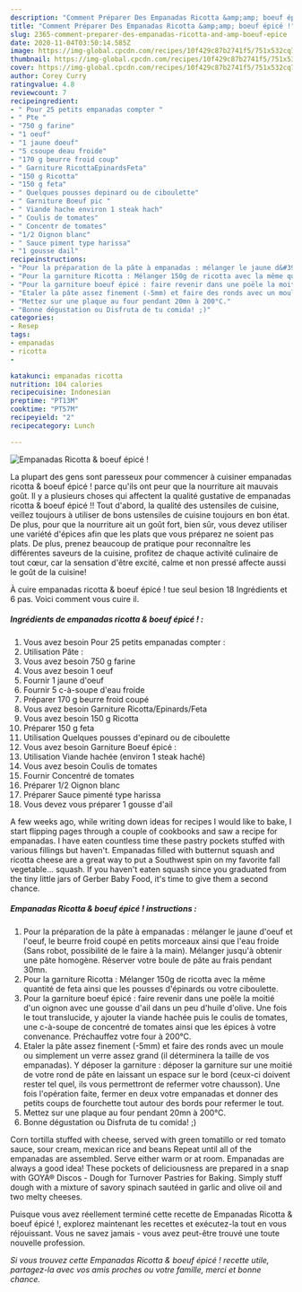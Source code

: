 ```yaml
---
description: "Comment Préparer Des Empanadas Ricotta &amp;amp; boeuf épicé !"
title: "Comment Préparer Des Empanadas Ricotta &amp;amp; boeuf épicé !"
slug: 2365-comment-preparer-des-empanadas-ricotta-and-amp-boeuf-epice
date: 2020-11-04T03:50:14.585Z
image: https://img-global.cpcdn.com/recipes/10f429c87b2741f5/751x532cq70/empanadas-ricotta-boeuf-epice-photo-principale-de-la-recette.jpg
thumbnail: https://img-global.cpcdn.com/recipes/10f429c87b2741f5/751x532cq70/empanadas-ricotta-boeuf-epice-photo-principale-de-la-recette.jpg
cover: https://img-global.cpcdn.com/recipes/10f429c87b2741f5/751x532cq70/empanadas-ricotta-boeuf-epice-photo-principale-de-la-recette.jpg
author: Corey Curry
ratingvalue: 4.8
reviewcount: 7
recipeingredient:
- " Pour 25 petits empanadas compter "
- " Pte "
- "750 g farine"
- "1 oeuf"
- "1 jaune doeuf"
- "5 csoupe deau froide"
- "170 g beurre froid coup"
- " Garniture RicottaEpinardsFeta"
- "150 g Ricotta"
- "150 g feta"
- " Quelques pousses depinard ou de ciboulette"
- " Garniture Boeuf pic "
- " Viande hache environ 1 steak hach"
- " Coulis de tomates"
- " Concentr de tomates"
- "1/2 Oignon blanc"
- " Sauce piment type harissa"
- "1 gousse dail"
recipeinstructions:
- "Pour la préparation de la pâte à empanadas : mélanger le jaune d&#39;oeuf et l&#39;oeuf, le beurre froid coupé en petits morceaux ainsi que l&#39;eau froide (Sans robot, possibilité de le faire à la main). Mélanger jusqu&#39;à obtenir une pâte homogène. Réserver votre boule de pâte au frais pendant 30mn."
- "Pour la garniture Ricotta : Mélanger 150g de ricotta avec la même quantité de feta ainsi que les pousses d&#39;épinards ou votre ciboulette."
- "Pour la garniture boeuf épicé : faire revenir dans une poële la moitié d&#39;un oignon avec une gousse d&#39;ail dans un peu d&#39;huile d&#39;olive. Une fois le tout translucide, y ajouter la viande hachée puis le coulis de tomates, une c-à-soupe de concentré de tomates ainsi que les épices à votre convenance. Préchauffez votre four à 200°C."
- "Etaler la pâte assez finement (-5mm) et faire des ronds avec un moule ou simplement un verre assez grand (il déterminera la taille de vos empanadas). Y déposer la garniture : déposer la garniture sur une moitié de votre rond de pâte en laissant un espace sur le bord (ceux-ci doivent rester tel quel, ils vous permettront de refermer votre chausson). Une fois l&#39;opération faite, fermer en deux votre empanadas et donner des petits coups de fourchette tout autour des bords pour refermer le tout."
- "Mettez sur une plaque au four pendant 20mn à 200°C."
- "Bonne dégustation ou Disfruta de tu comida! ;)"
categories:
- Resep
tags:
- empanadas
- ricotta
- 

katakunci: empanadas ricotta  
nutrition: 104 calories
recipecuisine: Indonesian
preptime: "PT13M"
cooktime: "PT57M"
recipeyield: "2"
recipecategory: Lunch

---
```



![Empanadas Ricotta &amp; boeuf épicé !](https://img-global.cpcdn.com/recipes/10f429c87b2741f5/751x532cq70/empanadas-ricotta-boeuf-epice-photo-principale-de-la-recette.jpg)

La plupart des gens sont paresseux pour commencer à cuisiner empanadas ricotta &amp; boeuf épicé ! parce qu'ils ont peur que la nourriture ait mauvais goût. Il y a plusieurs choses qui affectent la qualité gustative de empanadas ricotta &amp; boeuf épicé !! Tout d'abord, la qualité des ustensiles de cuisine, veillez toujours à utiliser de bons ustensiles de cuisine toujours en bon état. De plus, pour que la nourriture ait un goût fort, bien sûr, vous devez utiliser une variété d'épices afin que les plats que vous préparez ne soient pas plats. De plus, prenez beaucoup de pratique pour reconnaître les différentes saveurs de la cuisine, profitez de chaque activité culinaire de tout cœur, car la sensation d'être excité, calme et non pressé affecte aussi le goût de la cuisine!

<!--inarticleads1-->

À cuire empanadas ricotta &amp; boeuf épicé ! tue seul besion 18 Ingrédients et 6 pas. Voici comment vous cuire il.

##### Ingrédients de empanadas ricotta &amp; boeuf épicé ! :

1. Vous avez besoin  Pour 25 petits empanadas compter :
1. Utilisation  Pâte :
1. Vous avez besoin 750 g farine
1. Vous avez besoin 1 oeuf
1. Fournir 1 jaune d&#39;oeuf
1. Fournir 5 c-à-soupe d&#39;eau froide
1. Préparer 170 g beurre froid coupé
1. Vous avez besoin  Garniture Ricotta/Epinards/Feta
1. Vous avez besoin 150 g Ricotta
1. Préparer 150 g feta
1. Utilisation  Quelques pousses d&#39;epinard ou de ciboulette
1. Vous avez besoin  Garniture Boeuf épicé :
1. Utilisation  Viande hachée (environ 1 steak haché)
1. Vous avez besoin  Coulis de tomates
1. Fournir  Concentré de tomates
1. Préparer 1/2 Oignon blanc
1. Préparer  Sauce pimenté type harissa
1. Vous devez vous préparer 1 gousse d&#39;ail


A few weeks ago, while writing down ideas for recipes I would like to bake, I start flipping pages through a couple of cookbooks and saw a recipe for empanadas. I have eaten countless time these pastry pockets stuffed with various fillings but haven&#39;t. Empanadas filled with butternut squash and ricotta cheese are a great way to put a Southwest spin on my favorite fall vegetable… squash. If you haven&#39;t eaten squash since you graduated from the tiny little jars of Gerber Baby Food, it&#39;s time to give them a second chance. 

<!--inarticleads2-->

##### Empanadas Ricotta &amp; boeuf épicé ! instructions :

1. Pour la préparation de la pâte à empanadas : mélanger le jaune d&#39;oeuf et l&#39;oeuf, le beurre froid coupé en petits morceaux ainsi que l&#39;eau froide (Sans robot, possibilité de le faire à la main). Mélanger jusqu&#39;à obtenir une pâte homogène. Réserver votre boule de pâte au frais pendant 30mn.
1. Pour la garniture Ricotta : Mélanger 150g de ricotta avec la même quantité de feta ainsi que les pousses d&#39;épinards ou votre ciboulette.
1. Pour la garniture boeuf épicé : faire revenir dans une poële la moitié d&#39;un oignon avec une gousse d&#39;ail dans un peu d&#39;huile d&#39;olive. Une fois le tout translucide, y ajouter la viande hachée puis le coulis de tomates, une c-à-soupe de concentré de tomates ainsi que les épices à votre convenance. Préchauffez votre four à 200°C.
1. Etaler la pâte assez finement (-5mm) et faire des ronds avec un moule ou simplement un verre assez grand (il déterminera la taille de vos empanadas). Y déposer la garniture : déposer la garniture sur une moitié de votre rond de pâte en laissant un espace sur le bord (ceux-ci doivent rester tel quel, ils vous permettront de refermer votre chausson). Une fois l&#39;opération faite, fermer en deux votre empanadas et donner des petits coups de fourchette tout autour des bords pour refermer le tout.
1. Mettez sur une plaque au four pendant 20mn à 200°C.
1. Bonne dégustation ou Disfruta de tu comida! ;)


Corn tortilla stuffed with cheese, served with green tomatillo or red tomato sauce, sour cream, mexican rice and beans Repeat until all of the empanadas are assembled. Serve either warm or at room. Empanadas are always a good idea! These pockets of deliciousness are prepared in a snap with GOYA® Discos - Dough for Turnover Pastries for Baking. Simply stuff dough with a mixture of savory spinach sautéed in garlic and olive oil and two melty cheeses. 

<!--inarticleads1-->

<p>
Puisque vous avez réellement terminé cette recette de Empanadas Ricotta &amp; boeuf épicé !, explorez maintenant les recettes et exécutez-la tout en vous réjouissant. Vous ne savez jamais - vous avez peut-être trouvé une toute nouvelle profession.
</p>

<p>
<i>Si vous trouvez cette Empanadas Ricotta &amp; boeuf épicé ! recette utile, partagez-la avec vos amis proches ou votre famille, merci et bonne chance.</i>
</p>
